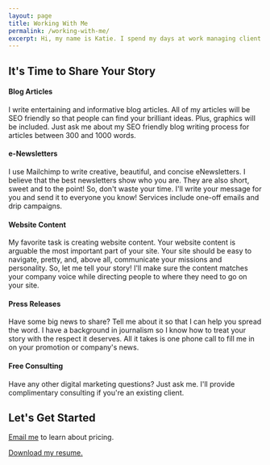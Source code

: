 ```yaml
---
layout: page
title: Working With Me
permalink: /working-with-me/
excerpt: Hi, my name is Katie. I spend my days at work managing client accounts and editorial calendars & then come home to my to write, read, knit & plan out outdoor activities to do on the weekends.
---
```


<div class="service-headers">
  <h2>It's Time to Share Your Story</h2>
</div>

<div class="service">
<i class="fa fa fa-rss" aria-hidden="true"></i>
  <h4><strong>Blog Articles</strong></h4>
    <p>
      I write entertaining and informative blog articles. All of my articles will be SEO friendly so that people can find your brilliant ideas. Plus, graphics will be included. Just ask me about my SEO friendly blog writing process for articles between 300 and 1000 words.
    </p>
</div>

<div class="service">
  <i class="fa fa-telegram" aria-hidden="true"></i>
  <h4><strong>e-Newsletters</strong></h4>
    <p>
      I use Mailchimp to write creative, beautiful, and concise eNewsletters. I believe that the best newsletters show who you are. They are also short, sweet and to the point! So, don't waste your time. I'll write your message for you and send it to everyone you know! Services include one-off emails and drip campaigns.
    </p>
</div>

<div class="service">
  <i class="fa fa-laptop" aria-hidden="true"></i>
  <h4><strong>Website Content</strong></h4>
    <p>
      My favorite task is creating website content. Your website content is arguable the most important part of your site. Your site should be easy to navigate, pretty, and, above all, communicate your missions and personality. So, let me tell your story! I'll make sure the content matches your company voice while directing people to where they need to go on your site.
    </p>
</div>

<div class="service">
  <i class="fa fa-newspaper-o" aria-hidden="true"></i>
  <h4><strong>Press Releases</strong></h4>
    <p>
      Have some big news to share? Tell me about it so that I can help you spread the word. I have a background in journalism so I know how to treat your story with the respect it deserves. All it takes is one phone call to fill me in on your promotion or company's news.
    </p>
</div>


<h4>Free Consulting</h4>
  <p>
    Have any other digital marketing questions? Just ask me. I'll provide complimentary consulting if you're an existing client.
  </p>

<div class="take-action">
  <div id="inner-icon">
    <i class="fa fa-pencil" aria-hidden="true"></i>
  </div>
  <div id="inner-action">
    <h2>Let's Get Started</h2>
    <div class="button">
      <p>
        <a href="mailto:ktagilbert@gmail.com">Email me</a> to learn about pricing.
      </p>
    </div>
    <div class="button">
      <p>
        <a href="{{ site.github.url }}/assets/katie-gilbert-resume.pdf" download="katie-gilbert-resume.pdf">Download my resume.</a>
      </p>
    </div>
  </div>
</div>
